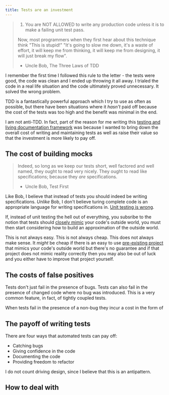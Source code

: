 ```yaml
---
title: Tests are an investment
---
```


>1. You are NOT ALLOWED to write any production code unless it is to make a failing unit test pass.
>
>Now, most programmers when they first hear about this technique think "This is stupid!"
>"It's going to slow me down, it's a waste of effort, it will keep me from thinking, it
>will keep me from designing, it will just break my flow".
>
>- Uncle Bob, The Three Laws of TDD

I remember the first time I followed this rule to the letter - the tests were good, the code
was clean and I ended up throwing it all away. I trialed the code in a real life situation
and the code ultimately proved unnecessary. It solved the wrong problem.

TDD is a fantastically powerful approach which I try to use as often as possible, but there
have been situations where it *hasn't* paid off because the cost of the tests was too high
and the benefit was minimal in the end.

I am not anti-TDD. In fact, part of the reason for me writing this
[testing and living documentation framework](../testing-and-living-documentation)
was because I wanted to bring down the overall cost of writing and maintaining tests
as well as raise their value so that the investment is more likely to pay off.

## The cost of building mocks

>Indeed, so long as we keep our tests short, well factored and well named, they ought
>to read very nicely. They ought to read like specifications; because they *are* specifications.
>
>- Uncle Bob, Test First

Like Bob, I believe that instead of tests you should indeed be writing specifications. *Unlike*
Bob, I don't believe turing complete code is an appropriate language for writing specifications
in. [Unit testing is wrong](../../why-not/unit-test).

If, instead of unit testing the hell out of everything, you subsribe to the notion that tests should
[closely mimic](../test-realism) your code's outside world, you must then start considering
how to build an approximation of the outside world.

This is not always easy. This is not always cheap. This does not always make sense. It *might*
be cheap if there is an easy to use [pre-existing project](https://www.selenium.dev/) that mimics
your code's outside world but there's no guarantee and if that project does not mimic reality
correctly then you may also be out of luck and you either have to improve that project yourself.

## The costs of false positives

Tests don't just fail in the presence of bugs. Tests can also fail in the presence of
changed code where no bug was introduced. This is a very common feature, in fact, of
tightly coupled tests.

When tests fail in the presence of a non-bug they incur a cost in the form of 

## The payoff of writing tests

There are four ways that automated tests can pay off:

* Catching bugs
* Giving confidence in the code
* Documenting the code
* Providing freedom to refactor

I do not count driving design, since I believe that this is an antipattern.

## How to deal with 
